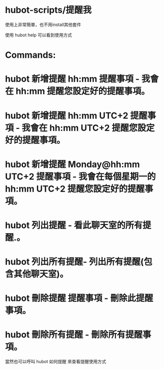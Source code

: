 # hubot-scripts/提醒我

使用上非常簡單，也不用install其他套件

使用
	hubot help
	可以看到使用方式

# Commands:
#   hubot 新增提醒 hh:mm 提醒事項 - 我會在 hh:mm 提醒您設定好的提醒事項。
#   hubot 新增提醒 hh:mm UTC+2 提醒事項 - 我會在 hh:mm UTC+2 提醒您設定好的提醒事項。
#   hubot 新增提醒 Monday@hh:mm UTC+2 提醒事項 - 我會在每個星期一的 hh:mm UTC+2 提醒您設定好的提醒事項。
#   hubot 列出提醒 - 看此聊天室的所有提醒.。
#   hubot 列出所有提醒- 列出所有提醒(包含其他聊天室)。
#   hubot 刪除提醒 提醒事項 - 刪除此提醒事項。
#   hubot 刪除所有提醒 - 刪除所有提醒事項。

當然也可以呼叫
	hubot 如何提醒
	來查看提醒使用方式
